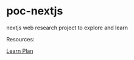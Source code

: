 # poc-nextjs
nextjs web research project to explore and learn


Resources:

[Learn Plan](https://github.com/mnhmilu/poc-nextjs/blob/main/learn-plan.md)


